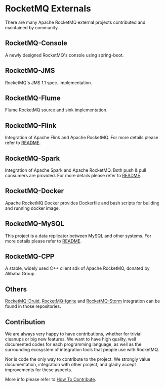 # RocketMQ Externals

There are many Apache RocketMQ external projects contributed and maintained by community.

## RocketMQ-Console
A newly designed RocketMQ's console using spring-boot.

## RocketMQ-JMS
RocketMQ's JMS 1.1 spec. implementation.

## RocketMQ-Flume
Flume RocketMQ source and sink implementation.

## RocketMQ-Flink

Integration of Apache Flink and Apache RocketMQ. For more details please refer to [README](https://github.com/apache/rocketmq-externals/tree/master/rocketmq-flink).

## RocketMQ-Spark

Integration of Apache Spark and Apache RocketMQ. Both push & pull consumers are provided. For more details please refer to [README](https://github.com/apache/rocketmq-externals/tree/master/rocketmq-spark).

## RocketMQ-Docker
Apache RocketMQ Docker provides Dockerfile and bash scripts for building and running docker image.

## RocketMQ-MySQL
This project is a data replicator between MySQL and other systems. For more details please refer to [README](https://github.com/apache/rocketmq-externals/tree/master/rocketmq-mysql).

## RocketMQ-CPP

A stable, widely used C++ client sdk of Apache RocketMQ, donated by Alibaba Group.

## Others
[RocketMQ-Druid](https://github.com/druid-io/druid/tree/master/extensions-contrib/druid-rocketmq), [RocketMQ-Ignite](https://github.com/apache/ignite/tree/master/modules/rocketmq) and [RocketMQ-Storm](https://github.com/apache/storm/tree/master/external/storm-rocketmq) integration can be found in those repositories.

## Contribution

We are always very happy to have contributions, whether for trivial cleanups or big new features. We want to have high quality, well documented codes for each programming language, as well as the surrounding ecosystem of integration tools that people use with RocketMQ.

Nor is code the only way to contribute to the project. We strongly value documentation, integration with other project, and gladly accept improvements for these aspects.

More info please refer to [How To Contribute](http://rocketmq.apache.org/docs/how-to-contribute/).
